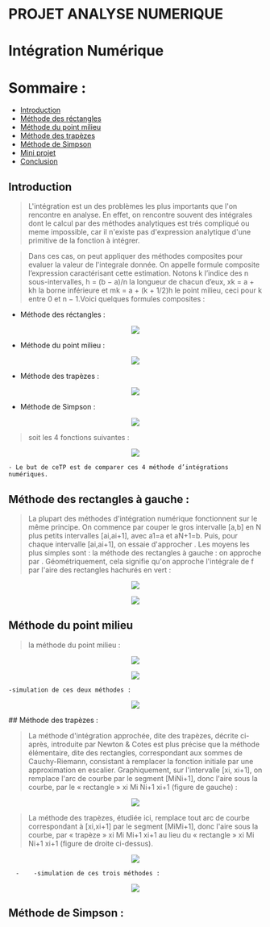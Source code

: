 # PROJET ANALYSE NUMERIQUE
# Intégration Numérique
# Sommaire :
 - [Introduction](#introduction)
 - [Méthode des réctangles](#Méthode-des-réctangles)
 - [Méthode du point milieu](#Méthode-du-point-milieu)
 - [Méthode des trapèzes](Méthode-des-trapèzes)
 - [Méthode de Simpson](#Méthode-de-Simpson)
 - [Mini projet](#Mini-projet)
 - [Conclusion](#conclusion)
## Introduction
> L'intégration est un des problèmes les plus importants que l'on rencontre en analyse. En effet, on rencontre souvent des intégrales dont le calcul par des méthodes analytiques est trés compliqué ou meme impossible, car il n'existe pas d'expression analytique d'une primitive de la fonction à intégrer.
    
> Dans ces cas, on peut appliquer des méthodes composites pour evaluer la valeur de l'integrale
donnée.
> On appelle formule composite l’expression caractérisant cette estimation.
Notons k l’indice des n sous-intervalles, h = (b − a)/n la longueur de chacun d’eux, xk = a + kh la borne inférieure et
mk = a + (k + 1/2)h le point milieu, ceci pour k entre 0 et n − 1.Voici quelques formules composites :
- Méthode des réctangles :
<p align="center"><img src="image1.PNG"/></p>

- Méthode du point milieu :
<p align="center"><img src="image2.PNG"/></p>

- Méthode des trapèzes :
<p align="center"><img src="image3.PNG"/></p>

- Méthode de Simpson :
<p align="center"><img src="image4.PNG"/></p>

> soit les 4 fonctions suivantes :
<p align="center"><img src="image5.PNG"/></p>
           
    - Le but de ceTP est de comparer ces 4 méthode d’intégrations numériques.
## Méthode des rectangles à gauche :
> La plupart des méthodes d'intégration numérique fonctionnent sur le même principe. On commence par couper le gros intervalle [a,b] en N plus petits intervalles [ai,ai+1], avec a1=a et aN+1=b. Puis, pour chaque intervalle [ai,ai+1], on essaie d'approcher . Les moyens les plus simples sont :
la méthode des rectangles à gauche : on approche  par . Géométriquement, cela signifie qu'on approche l'intégrale de f par l'aire des rectangles hachurés en vert :

<p align="center"><img src="image6.png"/></p>
<p align="center"><img src="demorectangle1.gif"/></p>

## Méthode du point milieu

> la méthode du point milieu : 
<p align="center"><img src="image8.png"/></p>
<p align="center"><img src=demopointmilieu.gif/></p>
   
    -simulation de ces deux méthodes :
<p align="center"><img src=comparison.gif/></p>
##  Méthode des trapèzes : 

>La méthode d'intégration approchée, dite des trapèzes, décrite ci-après, introduite par Newton & Cotes est plus précise que la méthode élémentaire, dite des rectangles, correspondant aux sommes de Cauchy-Riemann, consistant à remplacer la fonction initiale par une approximation en escalier. Graphiquement, sur l'intervalle [xi, xi+1], on remplace l'arc de courbe par le segment [MiNi+1], donc l'aire sous la courbe, par le « rectangle » xi Mi Ni+1 xi+1 (figure de gauche) :
<p align="center"><img src="image9.jpg"/><p>

>La méthode des trapèzes, étudiée ici, remplace tout arc de courbe correspondant à [xi,xi+1] par le segment [MiMi+1], donc l'aire sous la courbe, par « trapèze » xi Mi Mi+1 xi+1 au lieu du « rectangle » xi Mi Ni+1 xi+1 (figure de droite ci-dessus).

<p align="center"><img src=méthodetrapèzes.gif/></p>

      -    -simulation de ces trois méthodes :
 <p align="center"><img src=comparison3méthodes.gif/></p>

## Méthode de Simpson :



